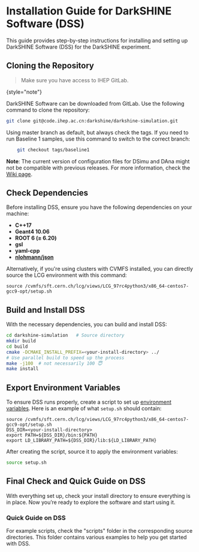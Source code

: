 # Installation Guide for DarkSHINE Software (DSS)

This guide provides step-by-step instructions for installing and setting up DarkSHINE Software (DSS) for the DarkSHINE experiment.

## Cloning the Repository

> Make sure you have access to IHEP GitLab.
> 
{style="note"}

DarkSHINE Software can be downloaded from GitLab. Use the following command to clone the repository:

```bash
git clone git@code.ihep.ac.cn:darkshine/darkshine-simulation.git
```

<tabs>
<tab title="Baseline %version% (latest)">
Using master branch as default, but always check the tags. 
</tab>
<tab title="Baseline 1.0">
If you need to run Baseline 1 samples, use this command to switch to the correct branch:

```bash
    git checkout tags/baseline1
```
</tab>
</tabs>



**Note**: The current version of configuration files for DSimu and DAna might not be compatible with previous releases. For more information, check the [Wiki page](https://code.ihep.ac.cn/darkshine/darkshine-simulation/-/wikis/Sample-Production).

## Check Dependencies

Before installing DSS, ensure you have the following dependencies on your machine:

- **C++17**
- **Geant4 10.06**
- **ROOT 6 (&#8805; 6.20)**
- **gsl**
- **yaml-cpp**
- **[nlohmann/json](https://github.com/nlohmann/json)**

Alternatively, if you're using clusters with CVMFS installed, you can directly source the LCG environment with this command:

```shell
source /cvmfs/sft.cern.ch/lcg/views/LCG_97rc4python3/x86_64-centos7-gcc9-opt/setup.sh
```

## Build and Install DSS

With the necessary dependencies, you can build and install DSS:

```bash
cd darkshine-simulation   # Source directory
mkdir build
cd build
cmake -DCMAKE_INSTALL_PREFIX=<your-install-directory> ../
# Use parallel build to speed up the process
make -j100  # not necessarily 100 😇
make install
```

## Export Environment Variables

To ensure DSS runs properly, create a script to set up [environment variables](https://en.wikipedia.org/wiki/Environment_variable). 
Here is an example of what `setup.sh` should contain:

```shell
source /cvmfs/sft.cern.ch/lcg/views/LCG_97rc4python3/x86_64-centos7-gcc9-opt/setup.sh
DSS_DIR=<your-install-directory>
export PATH=${DSS_DIR}/bin:${PATH}
export LD_LIBRARY_PATH=${DSS_DIR}/lib:${LD_LIBRARY_PATH}
```

After creating the script, source it to apply the environment variables:

```bash
source setup.sh
```

## Final Check and Quick Guide on DSS

With everything set up, check your install directory to ensure everything is in place. 
Now you’re ready to explore the software and start using it.

### Quick Guide on DSS

For example scripts, check the "scripts" folder in the corresponding source directories. 
This folder contains various examples to help you get started with DSS.
